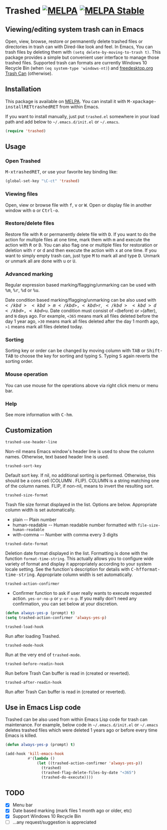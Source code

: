 # Trashed [![MELPA](https://melpa.org/packages/trashed-badge.svg)](https://melpa.org/#/trashed) [![MELPA Stable](https://stable.melpa.org/packages/trashed-badge.svg)](https://stable.melpa.org/#/trashed)

## Viewing/editing system trash can in Emacs

Open, view, browse, restore or permanently delete trashed files or directories in trash can with Dired-like look and feel.  In Emacs, You can trash files by deleting them with `(setq delete-by-moving-to-trash t)`.  This package provides a simple but convenient user interface to manage those trashed files.  Supported trash can formats are currently Windows 10 Recycle Bin (when `(eq system-type 'windows-nt)`) and [freedesktop.org Trash Can](https://freedesktop.org/wiki/Specifications/trash-spec/) (otherwise).

## Installation

This package is available on [MELPA](http://melpa.org).  You can install it with <kbd>M-x</kbd><kbd>package-install</kbd><kbd>RET</kbd><kbd>trashed</kbd><kbd>RET</kbd> from within Emacs.

If you want to install manually, just put `trashed.el` somewhere in your load path and add below to `~/.emacs.d/init.el` or `~/.emacs`.

``` el
(require 'trashed)
```

## Usage

### Open Trashed

<kbd>M-x</kbd><kbd>trashed</kbd><kbd>RET</kbd>, or use your favorite key binding like:

``` el
(global-set-key "\C-ct" 'trashed)
```

### Viewing files

Open, view or browse file with <kbd>f</kbd>, <kbd>v</kbd> or <kbd>W</kbd>.  Open or display file in another window with <kbd>o</kbd> or <kbd>Ctrl-o</kbd>.

### Restore/delete files

Restore file with <kbd>R</kbd> or permanently delete file with <kbd>D</kbd>.  If you want to do the action for multiple files at one time, mark them with <kbd>m</kbd> and execute the action with <kbd>R</kbd> or <kbd>D</kbd>.  You can also flag one or multiple files for restoration or deletion with <kbd>r</kbd> or <kbd>d</kbd> and then execute the action with <kbd>x</kbd> at one time.  If you want to simply empty trash can, just type <kbd>M</kbd> to mark all and type <kbd>D</kbd>.  Unmark or unmark all are done with <kbd>u</kbd> or <kbd>U</kbd>.

### Advanced marking

Regular expression based marking/flagging/unmarking can be used with <kbd>%</kbd><kbd>m</kbd>, <kbd>%</kbd><kbd>r</kbd>, <kbd>%</kbd><kbd>d</kbd> or <kbd>%</kbd><kbd>u</kbd>.

Date condition based marking/flagging/unmarking can be also used with <kbd>$</kbd><kbd>m</kbd>, <kbd>$</kbd><kbd>r</kbd>, <kbd>$</kbd><kbd>d</kbd>, <kbd>$</kbd><kbd>u</kbd>.  Date condition must consist of `<`(before) or `>`(after), and `N` days ago.  For example, `<365` means mark all files deleted before the day 1 year ago, `>30` means mark all files deleted after the day 1 month ago, `>1` means mark all files deleted today.

### Sorting

Sorting key or order can be changed by moving column with <kbd>TAB</kbd> or <kbd>Shift-TAB</kbd> to choose the key for sorting and typing <kbd>S</kbd>.  Typing <kbd>S</kbd> again reverts the sorting order.

### Mouse operation

You can use mouse for the operations above via right click menu or menu bar.

### Help

See more information with <kbd>C-h</kbd><kbd>m</kbd>.

## Customization

`trashed-use-header-line`

Non-nil means Emacs window's header line is used to show the column names.  Otherwise, text based header line is used.

`trashed-sort-key`

Default sort key.  If nil, no additional sorting is performed.  Otherwise, this should be a cons cell (COLUMN . FLIP).  COLUMN is a string matching one of the column names.  FLIP, if non-nil, means to invert the resulting sort.

`trashed-size-format`

Trash file size format displayed in the list.  Options are below.  Appropriate column width is set automatically.

  * plain -- Plain number
  * human-readable -- Human readable number formatted with `file-size-human-readable`
  * with-comma -- Number with comma every 3 digits
  
`trashed-date-format`

Deletion date format displayed in the list.  Formatting is done with the function `format-time-string`.  This actually allows you to configure wide variety of format and display it appropriately according to your system locale setting.  See the function's description for details with <kbd>C-h</kbd><kbd>f</kbd><kbd>format-time-string</kbd>.  Appropriate column width is set automatically.

`trashed-action-confirmer`

  * Confirmer function to ask if user really wants to execute requested action.
`yes-or-no-p` or `y-or-n-p`.  If you really don't need any confirmation, you can set below at your discretion.

``` el
(defun always-yes-p (prompt) t)
(setq trashed-action-confirmer 'always-yes-p)
```

`trashed-load-hook`

Run after loading Trashed.

`trashed-mode-hook`

Run at the very end of `trashed-mode`.

`trashed-before-readin-hook`

Run before Trash Can buffer is read in (created or reverted).

`trashed-after-readin-hook`

Run after Trash Can buffer is read in (created or reverted).

## Use in Emacs Lisp code

Trashed can be also used from within Emacs Lisp code for trash can maintenance.  For example, below code in `~/.emacs.d/init.el` or `~/.emacs` deletes trashed files which were deleted 1 years ago or before every time Emacs is killed.

``` el
(defun always-yes-p (prompt) t)

(add-hook 'kill-emacs-hook
          #'(lambda ()
              (let ((trashed-action-confirmer 'always-yes-p))
                (trashed)
                (trashed-flag-delete-files-by-date "<365")
                (trashed-do-execute))))
```

## TODO

  * [x] Menu bar
  * [x] Date based marking (mark files 1 month ago or older, etc)
  * [x] Support Windows 10 Recycle Bin
  * [ ] ...any request/suggestion is appreciated
